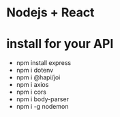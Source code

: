 # Nodejs + React

# install for your API

- npm install express
- npm i dotenv
- npm i @hapi/joi
- npm i axios
- npm i cors
- npm i body-parser
- npm i -g nodemon
